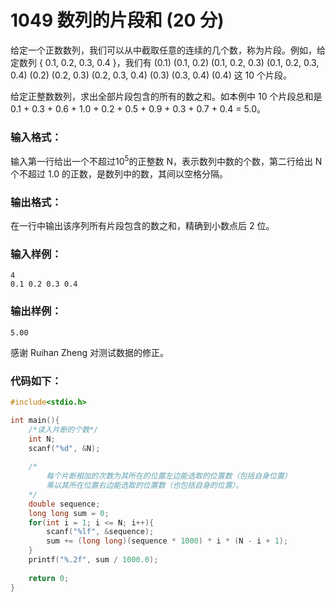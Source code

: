 # 1049 数列的片段和 (20 分)
给定一个正数数列，我们可以从中截取任意的连续的几个数，称为片段。例如，给定数列 { 0.1, 0.2, 0.3, 0.4 }，我们有 (0.1) (0.1, 0.2) (0.1, 0.2, 0.3) (0.1, 0.2, 0.3, 0.4) (0.2) (0.2, 0.3) (0.2, 0.3, 0.4) (0.3) (0.3, 0.4) (0.4) 这 10 个片段。

给定正整数数列，求出全部片段包含的所有的数之和。如本例中 10 个片段总和是 0.1 + 0.3 + 0.6 + 1.0 + 0.2 + 0.5 + 0.9 + 0.3 + 0.7 + 0.4 = 5.0。
### 输入格式：
输入第一行给出一个不超过$10^5$的正整数 N，表示数列中数的个数，第二行给出 N 个不超过 1.0 的正数，是数列中的数，其间以空格分隔。
### 输出格式：
在一行中输出该序列所有片段包含的数之和，精确到小数点后 2 位。
### 输入样例：
```
4
0.1 0.2 0.3 0.4
```
### 输出样例：
```
5.00
```
感谢 Ruihan Zheng 对测试数据的修正。

### 代码如下：
```c
#include<stdio.h>

int main(){
    /*读入片断的个数*/ 
    int N;
    scanf("%d", &N);
    
    /*
        每个片断相加的次数为其所在的位置左边能选取的位置数（包括自身位置）
        乘以其所在位置右边能选取的位置数（也包括自身的位置）。 
    */ 
    double sequence;
    long long sum = 0;
    for(int i = 1; i <= N; i++){
        scanf("%lf", &sequence);
        sum += (long long)(sequence * 1000) * i * (N - i + 1);
    }
    printf("%.2f", sum / 1000.0);
    
    return 0;
}
```